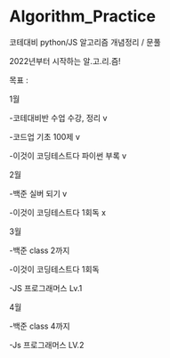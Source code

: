 # Algorithm_Practice
코테대비 python/JS 알고리즘 개념정리 / 문풀

2022년부터 시작하는 알.고.리.즘!

목표 : 

1월

-코테대비반 수업 수강, 정리 v

-코드업 기초 100제 v

-이것이 코딩테스트다 파이썬 부록 v

2월

-백준 실버 되기 v

-이것이 코딩테스트다 1회독 x

3월

-백준 class 2까지 

-이것이 코딩테스트다 1회독

-JS 프로그래머스 Lv.1

4월

-백준 class 4까지

-Js 프로그래머스 LV.2
